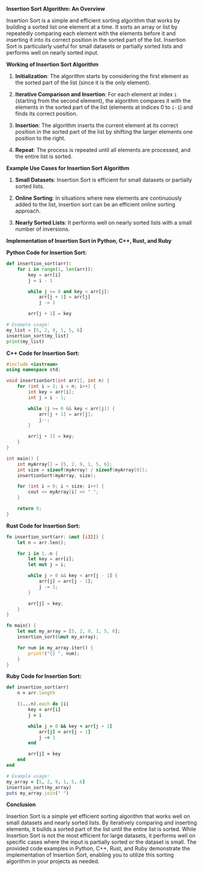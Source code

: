 **Insertion Sort Algorithm: An Overview**

Insertion Sort is a simple and efficient sorting algorithm that works by building a sorted list one element at a time. It sorts an array or list by repeatedly comparing each element with the elements before it and inserting it into its correct position in the sorted part of the list. Insertion Sort is particularly useful for small datasets or partially sorted lists and performs well on nearly sorted input.

**Working of Insertion Sort Algorithm**

1. **Initialization**: The algorithm starts by considering the first element as the sorted part of the list (since it is the only element).

2. **Iterative Comparison and Insertion**: For each element at index `i` (starting from the second element), the algorithm compares it with the elements in the sorted part of the list (elements at indices 0 to `i-1`) and finds its correct position.

3. **Insertion**: The algorithm inserts the current element at its correct position in the sorted part of the list by shifting the larger elements one position to the right.

4. **Repeat**: The process is repeated until all elements are processed, and the entire list is sorted.

**Example Use Cases for Insertion Sort Algorithm**

1. **Small Datasets**: Insertion Sort is efficient for small datasets or partially sorted lists.

2. **Online Sorting**: In situations where new elements are continuously added to the list, insertion sort can be an efficient online sorting approach.

3. **Nearly Sorted Lists**: It performs well on nearly sorted lists with a small number of inversions.

**Implementation of Insertion Sort in Python, C++, Rust, and Ruby**

**Python Code for Insertion Sort:**

```python
def insertion_sort(arr):
    for i in range(1, len(arr)):
        key = arr[i]
        j = i - 1

        while j >= 0 and key < arr[j]:
            arr[j + 1] = arr[j]
            j -= 1

        arr[j + 1] = key

# Example usage:
my_list = [5, 2, 9, 1, 5, 6]
insertion_sort(my_list)
print(my_list)
```

**C++ Code for Insertion Sort:**

```cpp
#include <iostream>
using namespace std;

void insertionSort(int arr[], int n) {
    for (int i = 1; i < n; i++) {
        int key = arr[i];
        int j = i - 1;

        while (j >= 0 && key < arr[j]) {
            arr[j + 1] = arr[j];
            j--;
        }

        arr[j + 1] = key;
    }
}

int main() {
    int myArray[] = {5, 2, 9, 1, 5, 6};
    int size = sizeof(myArray) / sizeof(myArray[0]);
    insertionSort(myArray, size);

    for (int i = 0; i < size; i++) {
        cout << myArray[i] << " ";
    }

    return 0;
}
```

**Rust Code for Insertion Sort:**

```rust
fn insertion_sort(arr: &mut [i32]) {
    let n = arr.len();

    for i in 1..n {
        let key = arr[i];
        let mut j = i;

        while j > 0 && key < arr[j - 1] {
            arr[j] = arr[j - 1];
            j -= 1;
        }

        arr[j] = key;
    }
}

fn main() {
    let mut my_array = [5, 2, 9, 1, 5, 6];
    insertion_sort(&mut my_array);

    for num in my_array.iter() {
        print!("{} ", num);
    }
}
```

**Ruby Code for Insertion Sort:**

```ruby
def insertion_sort(arr)
    n = arr.length

    (1...n).each do |i|
        key = arr[i]
        j = i

        while j > 0 && key < arr[j - 1]
            arr[j] = arr[j - 1]
            j -= 1
        end

        arr[j] = key
    end
end

# Example usage:
my_array = [5, 2, 9, 1, 5, 6]
insertion_sort(my_array)
puts my_array.join(" ")
```

**Conclusion**

Insertion Sort is a simple yet efficient sorting algorithm that works well on small datasets and nearly sorted lists. By iteratively comparing and inserting elements, it builds a sorted part of the list until the entire list is sorted. While Insertion Sort is not the most efficient for large datasets, it performs well on specific cases where the input is partially sorted or the dataset is small. The provided code examples in Python, C++, Rust, and Ruby demonstrate the implementation of Insertion Sort, enabling you to utilize this sorting algorithm in your projects as needed.
